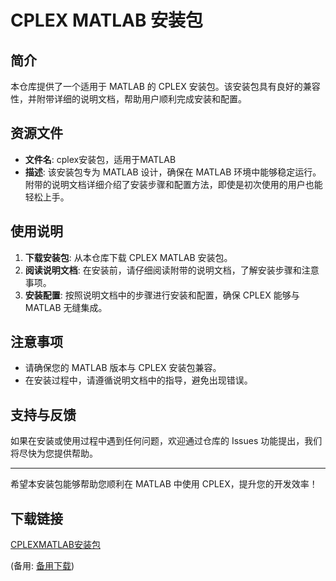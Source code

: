 # CPLEX MATLAB 安装包

## 简介
本仓库提供了一个适用于 MATLAB 的 CPLEX 安装包。该安装包具有良好的兼容性，并附带详细的说明文档，帮助用户顺利完成安装和配置。

## 资源文件
- **文件名**: cplex安装包，适用于MATLAB
- **描述**: 该安装包专为 MATLAB 设计，确保在 MATLAB 环境中能够稳定运行。附带的说明文档详细介绍了安装步骤和配置方法，即使是初次使用的用户也能轻松上手。

## 使用说明
1. **下载安装包**: 从本仓库下载 CPLEX MATLAB 安装包。
2. **阅读说明文档**: 在安装前，请仔细阅读附带的说明文档，了解安装步骤和注意事项。
3. **安装配置**: 按照说明文档中的步骤进行安装和配置，确保 CPLEX 能够与 MATLAB 无缝集成。

## 注意事项
- 请确保您的 MATLAB 版本与 CPLEX 安装包兼容。
- 在安装过程中，请遵循说明文档中的指导，避免出现错误。

## 支持与反馈
如果在安装或使用过程中遇到任何问题，欢迎通过仓库的 Issues 功能提出，我们将尽快为您提供帮助。

---

希望本安装包能够帮助您顺利在 MATLAB 中使用 CPLEX，提升您的开发效率！

## 下载链接
[CPLEXMATLAB安装包](https://pan.quark.cn/s/deedbaf8b416) 

(备用: [备用下载](https://pan.baidu.com/s/1WhWQ3nbDsAK0EAdz4rKWtQ?pwd=1234))
